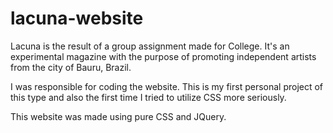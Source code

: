 # lacuna-website
Lacuna is the result of a group assignment made for College. It's an experimental magazine with the purpose of promoting independent artists from the city of Bauru, Brazil. 

I was responsible for coding the website. This is my first personal project of this type and also the first time I tried to utilize CSS more seriously. 

This website was made using pure CSS and JQuery.
